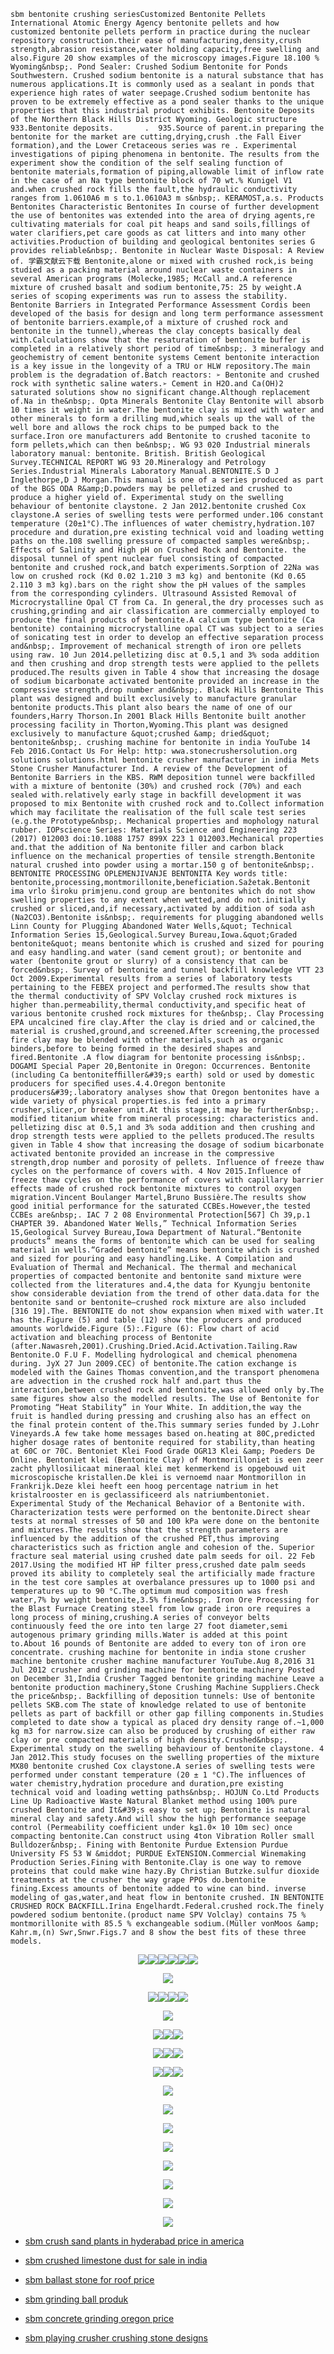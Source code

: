 
```
sbm bentonite crushing seriesCustomized Bentonite Pellets International Atomic Energy Agency bentonite pellets and how customized bentonite pellets perform in practice during the nuclear repository construction.their ease of manufacturing,density,crush strength,abrasion resistance,water holding capacity,free swelling and also.Figure 20 show examples of the microscopy images.Figure 18.100 % Wyoming&nbsp;. Pond Sealer: Crushed Sodium Bentonite for Ponds Southwestern. Crushed sodium bentonite is a natural substance that has numerous applications.It is commonly used as a sealant in ponds that experience high rates of water seepage.Crushed sodium bentonite has proven to be extremely effective as a pond sealer thanks to the unique properties that this industrial product exhibits. Bentonite Deposits of the Northern Black Hills District Wyoming. Geologic structure         933.Bentonite deposits.       .  935.Source of parent.in preparing the bentonite for the market are cutting,drying,crush .the Fall Eiver formation),and the Lower Cretaceous series was re . Experimental investigations of piping phenomena in bentonite. The results from the experiment show the condition of the self sealing function of bentonite materials,formation of piping,allowable limit of inflow rate in the case of an Na type bentonite block of 70 wt.% Kunigel V1 and.when crushed rock fills the fault,the hydraulic conductivity ranges from 1.0610А6 m s to.1.0610А3 m s&nbsp;. KERAMOST,a.s. Products Bentonites Characteristic Bentonites In course of further development the use of bentonites was extended into the area of drying agents,re cultivating materials for coal pit heaps and sand soils,fillings of water clarifiers,pet care goods as cat litters and into many other activities.Production of building and geological bentonites series G provides reliable&nbsp;. Bentonite in Nuclear Waste Disposal: A Review of. 学霸文献云下载 Bentonite,alone or mixed with crushed rock,is being studied as a packing material around nuclear waste containers in several American programs (Molecke,1985; McCall and.A reference mixture of crushed basalt and sodium bentonite,75: 25 by weight.A series of scoping experiments was run to assess the stability. Bentonite Barriers in Integrated Performance Assessment Cordis been developed of the basis for design and long term performance assessment of bentonite barriers.example,of a mixture of crushed rock and bentonite in the tunnel),whereas the clay concepts basically deal with.Calculations show that the resaturation of bentonite buffer is completed in a relatively short period of time&nbsp;. 3 mineralogy and geochemistry of cement bentonite systems Cement bentonite interaction is a key issue in the longevity of a TRU or HLW repository.The main problem is the degradation of.Batch reactors: ➢ Bentonite and crushed rock with synthetic saline waters.➢ Cement in H2O.and Ca(OH)2 saturated solutions show no significant change.Although replacement of.Na in the&nbsp;. Opta Minerals Bentonite Clay Bentonite will absorb 10 times it weight in water.The bentonite clay is mixed with water and other minerals to form a drilling mud,which seals up the wall of the well bore and allows the rock chips to be pumped back to the surface.Iron ore manufacturers add Bentonite to crushed taconite to form pellets,which can then be&nbsp;. WG 93 020 Industrial minerals laboratory manual: bentonite. British. British Geological Survey.TECHNICAL REPORT WG 93 20.Mineralogy and Petrology Series.Industrial Minerals Laboratory Manual.BENTONITE.S D J Inglethorpe,D J Morgan.This manual is one of a series produced as part of the BGS ODA R&amp;D.powders may be pelletized and crushed to produce a higher yield of. Experimental study on the swelling behaviour of bentonite claystone. 2 Jan 2012.bentonite crushed Cox claystone.A series of swelling tests were performed under.106 constant temperature (20±1°C).The influences of water chemistry,hydration.107 procedure and duration,pre existing technical void and loading wetting paths on the.108 swelling pressure of compacted samples were&nbsp;. Effects of Salinity and High pH on Crushed Rock and Bentonite. the disposal tunnel of spent nuclear fuel consisting of compacted bentonite and crushed rock,and batch experiments.Sorption of 22Na was low on crushed rock (Kd 0.02 1.210 3 m3 kg) and bentonite (Kd 0.65 2.110 3 m3 kg).bars on the right show the pH values of the samples from the corresponding cylinders. Ultrasound Assisted Removal of Microcrystalline Opal CT from Ca. In general,the dry processes such as crushing,grinding and air classification are commercially employed to produce the final products of bentonite.A calcium type bentonite (Ca bentonite) containing microcrystalline opal CT was subject to a series of sonicating test in order to develop an effective separation process and&nbsp;. Improvement of mechanical strength of iron ore pellets using raw. 10 Jun 2014.pelletizing disc at 0.5,1 and 3% soda addition and then crushing and drop strength tests were applied to the pellets produced.The results given in Table 4 show that increasing the dosage of sodium bicarbonate activated bentonite provided an increase in the compressive strength,drop number and&nbsp;. Black Hills Bentonite This plant was designed and built exclusively to manufacture granular bentonite products.This plant also bears the name of one of our founders,Harry Thorson.In 2001 Black Hills Bentonite built another processing facility in Thorton,Wyoming.This plant was designed exclusively to manufacture &quot;crushed &amp; dried&quot; bentonite&nbsp;. crushing machine for bentonite in india YouTube 14 Feb 2016.Contact Us For Help: http: wwa.stonecrushersolution.org solutions solutions.html bentonite crusher manufacturer in india Mets Stone Crusher Manufacturer Ind. A review of the Development of Bentonite Barriers in the KBS. RWM deposition tunnel were backfilled with a mixture of bentonite (30%) and crushed rock (70%) and each sealed with.relatively early stage in backfill development it was proposed to mix Bentonite with crushed rock and to.Collect information which may facilitate the realisation of the full scale test series (e.g.the Prototype&nbsp;. Mechanical properties and mophology natural rubber. IOPscience Series: Materials Science and Engineering 223 (2017) 012003 doi:10.1088 1757 899X 223 1 012003.Mechanical properties and.that the addition of Na bentonite filler and carbon black influence on the mechanical properties of tensile strength.Bentonite natural crushed into powder using a mortar.150 g of bentonite&nbsp;. BENTONITE PROCESSING OPLEMENJIVANJE BENTONITA Key words title: bentonite,processing,montmorillonite,beneficiation.Sažetak.Bentonit ima vrlo široku primjenu.cond group are bentonites which do not show swelling properties to any extent when wetted,and do not.initially crushed or sliced,and,if necessary,activated by addition of soda ash (Na2CO3).Bentonite is&nbsp;. requirements for plugging abandoned wells Linn County for Plugging Abandoned Water Wells,&quot; Technical Information Series 15,Geological.Survey Bureau,Iowa.&quot;Graded bentonite&quot; means bentonite which is crushed and sized for pouring and easy handling.and water (sand cement grout); or bentonite and water (bentonite grout or slurry) of a consistency that can be forced&nbsp;. Survey of bentonite and tunnel backfill knowledge VTT 23 Oct 2009.Experimental results from a series of laboratory tests pertaining to the FEBEX project and performed.The results show that the thermal conductivity of SPV Volclay crushed rock mixtures is higher than.permeability,thermal conductivity,and specific heat of various bentonite crushed rock mixtures for the&nbsp;. Clay Processing EPA uncalcined fire clay.After the clay is dried and or calcined,the material is crushed,ground,and screened.After screening,the processed fire clay may be blended with other materials,such as organic binders,before to being formed in the desired shapes and fired.Bentonite .A flow diagram for bentonite processing is&nbsp;. DOGAMI Special Paper 20,Bentonite in Oregon: Occurrences. Bentonite (including Ca bentonitefﬁiller&#39;s earth) sold or used by domestic producers for speciﬁed uses.4.4.Oregon bentonite producers&#39;.laboratory analyses show that Oregon bentonites have a wide variety of physical properties.is fed into a primary crusher,slicer,or breaker unit.At this stage,it may be further&nbsp;. modified titanium white from mineral processing: characteristics and. pelletizing disc at 0.5,1 and 3% soda addition and then crushing and drop strength tests were applied to the pellets produced.The results given in Table 4 show that increasing the dosage of sodium bicarbonate activated bentonite provided an increase in the compressive strength,drop number and porosity of pellets. Influence of freeze thaw cycles on the performance of covers with. 4 Nov 2015.Influence of freeze thaw cycles on the performance of covers with capillary barrier effects made of crushed rock bentonite mixtures to control oxygen migration.Vincent Boulanger Martel,Bruno Bussière.The results show good initial performance for the saturated CCBEs.However,the tested CCBEs are&nbsp;. IAC 7 2 08 Environmental Protection[567] Ch 39,p.1 CHAPTER 39. Abandoned Water Wells,” Technical Information Series 15,Geological Survey Bureau,Iowa Department of Natural.“Bentonite products” means the forms of bentonite which can be used for sealing material in wells.“Graded bentonite” means bentonite which is crushed and sized for pouring and easy handling.Like. A Compilation and Evaluation of Thermal and Mechanical. The thermal and mechanical properties of compacted bentonite and bentonite sand mixture were collected from the literatures and.4,the data for Kyungju bentonite show considerable deviation from the trend of other data.data for the bentonite sand or bentonite—crushed rock mixture are also included [316 19].The. BENTONITE do not show expansion when mixed with water.It has the.Figure (5) and table (12) show the producers and produced amounts worldwide.Figure (5):.Figure (6): Flow chart of acid activation and bleaching process of Bentonite (after.Nawasreh,2001).Crushing.Dried.Acid.Activation.Tailing.Raw Bentonite.O F.U F. Modelling hydrological and chemical phenomena during. JyX 27 Jun 2009.CEC) of bentonite.The cation exchange is modeled with the Gaines Thomas convention,and the transport phenomena are advection in the crushed rock half and.part thus the interaction,between crushed rock and bentonite,was allowed only by.The same figures show also the modelled results. The Use of Bentonite for Promoting “Heat Stability” in Your White. In addition,the way the fruit is handled during pressing and crushing also has an effect on the final protein content of the.This summary series funded by J.Lohr Vineyards.A few take home messages based on.heating at 80C,predicted higher dosage rates of bentonite required for stability,than heating at 60C or 70C. Bentoniet Klei Food Grade OGR13 Klei &amp; Poeders De Online. Bentoniet klei (Bentonite Clay) of Montmorilloniet is een zeer zacht phyllosilicaat mineraal klei met kenmerkend is opgebouwd uit microscopische kristallen.De klei is vernoemd naar Montmorillon in Frankrijk.Deze klei heeft een hoog percentage natrium in het kristalrooster en is geclassificeerd als natriumbentoniet. Experimental Study of the Mechanical Behavior of a Bentonite with. Characterization tests were performed on the bentonite.Direct shear tests at normal stresses of 50 and 100 kPa were done on the bentonite and mixtures.The results show that the strength parameters are influenced by the addition of the crushed PET,thus improving characteristics such as friction angle and cohesion of the. Superior fracture seal material using crushed date palm seeds for oil. 22 Feb 2017.Using the modified HT HP filter press,crushed date palm seeds proved its ability to completely seal the artificially made fracture in the test core samples at overbalance pressures up to 1000 psi and temperatures up to 90 °C.The optimum mud composition was fresh water,7% by weight bentonite,3.5% fine&nbsp;. Iron Ore Processing for the Blast Furnace Creating steel from low grade iron ore requires a long process of mining,crushing.A series of conveyor belts continuously feed the ore into ten large 27 foot diameter,semi autogenous primary grinding mills.Water is added at this point to.About 16 pounds of Bentonite are added to every ton of iron ore concentrate. crushing machine for bentonite in india stone crusher machine bentonite crusher machine manufacturer YouTube.Aug 8,2016 31 Jul 2012 crusher and grinding machine for bentonite machinery Posted on December 31,India Crusher Tagged bentonite grinding machine Leave a bentonite production machinery,Stone Crushing Machine Suppliers.Check the price&nbsp;. Backfilling of deposition tunnels: Use of bentonite pellets SKB.com The state of knowledge related to use of bentonite pellets as part of backfill or other gap filling components in.Studies completed to date show a typical as placed dry density range of.~1,000 kg m3 for narrow.size can also be produced by crushing of either raw clay or pre compacted materials of high density.Crushed&nbsp;. Experimental study on the swelling behaviour of bentonite claystone. 4 Jan 2012.This study focuses on the swelling properties of the mixture MX80 bentonite crushed Cox claystone.A series of swelling tests were performed under constant temperature (20 ± 1 °C).The influences of water chemistry,hydration procedure and duration,pre existing technical void and loading wetting paths&nbsp;. HOJUN Co.Ltd Products Line Up Radioactive Waste Natural Blanket method using 100% pure crushed Bentonite and It&#39;s easy to set up; Bentonite is natural mineral clay and safety.And will show the high performance seepage control (Permeability coefficient under k≦1.0× 10 10m sec) once compacting bentonite.Can construct using 4ton Vibration Roller small Bulldozer&nbsp;. Fining with Bentonite Purdue Extension Purdue University FS 53 W &middot; PURDUE ExTENSION.Commercial Winemaking Production Series.Fining with Bentonite.Clay is one way to remove proteins that could make wine hazy.By Christian Butzke.sulfur dioxide treatments at the crusher the way grape PPOs do.bentonite fining.Excess amounts of bentonite added to wine can bind. inverse modeling of gas,water,and heat flow in bentonite crushed. IN BENTONITE CRUSHED ROCK BACKFILL.Irina Engelhardt.Federal.crushed rock.The finely powdered sodium bentonite.(product name SPV Volclay) contains 75 % montmorillonite with 85.5 % exchangeable sodium.(Müller vonMoos &amp; Kahr.m,(n) Swr,Snwr.Figs.7 and 8 show the best fits of these three models. 
```

<div align="center">
  
<a rel="nofollow" href="https://m.shibang-china.com?f=github&k=sbm+bentonite+crushing+series"><img src="https://static.shibang-china.com/en/l.png"></a><img src="https://static.shibang-china.com/en/hw.png"><a rel="nofollow" href="https://m.shibang-china.com/product/?f=github&k=sbm+bentonite+crushing+series"><img src="https://static.shibang-china.com/en/p.png"></a><a rel="nofollow" href="https://m.shibang-china.com/cases/?f=github&k=sbm+bentonite+crushing+series"><img src="https://static.shibang-china.com/en/c.png"></a><a rel="nofollow" href="https://m.shibang-china.com/news/?f=github&k=sbm+bentonite+crushing+series"><img src="https://static.shibang-china.com/en/n.png"></a><a rel="nofollow" href="https://m.shibang-china.com?f=github&k=sbm+bentonite+crushing+series"><img src="https://static.shibang-china.com/en/m.png"></a>

<a rel="nofollow" href="https://m.shibang-china.com/product/?f=github&k=sbm+bentonite+crushing+series"><img src="https://static.shibang-china.com/en/b.jpg"></a>
  
<a rel="nofollow" href="https://m.shibang-china.com/solution-aggregate.html?f=github&k=sbm+bentonite+crushing+series"><img src="https://static.shibang-china.com/en/a.jpg"></a><a rel="nofollow" href="https://m.shibang-china.com/solution-mine.html?f=github&k=sbm+bentonite+crushing+series"><img src="https://static.shibang-china.com/en/m.jpg"></a><a rel="nofollow" href="https://m.shibang-china.com/solution-mill.html?f=github&k=sbm+bentonite+crushing+series"><img src="https://static.shibang-china.com/en/g.jpg"></a><a rel="nofollow" href="https://m.shibang-china.com/solution-epc.html?f=github&k=sbm+bentonite+crushing+series"><img src="https://static.shibang-china.com/en/e.jpg"></a>

<a rel="nofollow" href="https://m.shibang-china.com/product/?f=github&k=sbm+bentonite+crushing+series"><img src="https://static.shibang-china.com/en/a-p.png"></a>

<a rel="nofollow" href="https://m.shibang-china.com/product/crusher/c6x.html?f=github&k=sbm+bentonite+crushing+series"><img src="https://static.shibang-china.com/en/j.jpg"></a><a rel="nofollow" href="https://m.shibang-china.com/product/crusher/ci5x.html?f=github&k=sbm+bentonite+crushing+series"><img src="https://static.shibang-china.com/en/i.jpg"></a><a rel="nofollow" href="https://m.shibang-china.com/product/crusher/hst.html?f=github&k=sbm+bentonite+crushing+series"><img src="https://static.shibang-china.com/en/c.jpg"></a>

<a rel="nofollow" href="https://m.shibang-china.com/product/mill/mtw.html?f=github&k=sbm+bentonite+crushing+series"><img src="https://static.shibang-china.com/en/mtw.jpg"></a><a rel="nofollow" href="https://m.shibang-china.com/product/mill/scm.html?f=github&k=sbm+bentonite+crushing+series"><img src="https://static.shibang-china.com/en/scm.jpg"></a><a rel="nofollow" href="https://m.shibang-china.com/product/mill/lm.html?f=github&k=sbm+bentonite+crushing+series"><img src="https://static.shibang-china.com/en/lm.jpg"></a>

<a rel="nofollow" href="https://m.shibang-china.com/product/sand/vsi6x.html?f=github&k=sbm+bentonite+crushing+series"><img src="https://static.shibang-china.com/en/6x.jpg"></a><a rel="nofollow" href="https://m.shibang-china.com/product/sand/vu.html?f=github&k=sbm+bentonite+crushing+series"><img src="https://static.shibang-china.com/en/vu.jpg"></a><a rel="nofollow" href="https://m.shibang-china.com/product/mobile/klun.html?f=github&k=sbm+bentonite+crushing+series"><img src="https://static.shibang-china.com/en/k.jpg"></a>

<a rel="nofollow" href="https://m.shibang-china.com/cases/?f=github&k=sbm+bentonite+crushing+series"><img src="https://static.shibang-china.com/en/case.png"></a>

<a rel="nofollow" href="https://m.shibang-china.com/cases/aggregate/202.html?f=github&k=sbm+bentonite+crushing+series"><img src="https://static.shibang-china.com/en/c-1.jpg"></a>

<a rel="nofollow" href="https://m.shibang-china.com/cases/aggregate/203.html?f=github&k=sbm+bentonite+crushing+series"><img src="https://static.shibang-china.com/en/c-2.jpg"></a>

<a rel="nofollow" href="https://m.shibang-china.com/cases/mill/123.html?f=github&k=sbm+bentonite+crushing+series"><img src="https://static.shibang-china.com/en/c-3.jpg"></a>

<a rel="nofollow" href="https://m.shibang-china.com/contact_us.html?f=github&k=sbm+bentonite+crushing+series"><img src="https://static.shibang-china.com/en/contact.png"></a>

<a rel="nofollow" href="https://swt.shibang-china.com/?f=github&k=sbm+bentonite+crushing+series"><img src="https://static.shibang-china.com/en/chat.png"></a>

<a rel="nofollow" href="https://whatsapp.shibangsoft.com/WhatsApp.php?f=github&k=sbm+bentonite+crushing+series"><img src="https://static.shibang-china.com/en/whatsapp.png"></a>

<a rel="nofollow" href="https://m.shibang-china.com/?f=github&k=sbm+bentonite+crushing+series"><img src="https://static.shibang-china.com/en/website.png"></a>

</div>


* [sbm crush sand plants in hyderabad price in america](sbm%20crush%20sand%20plants%20in%20hyderabad%20price%20in%20america.md)

* [sbm crushed limestone dust for sale in india](sbm%20crushed%20limestone%20dust%20for%20sale%20in%20india.md)

* [sbm ballast stone for roof price](sbm%20ballast%20stone%20for%20roof%20price.md)

* [sbm grinding ball produk](sbm%20grinding%20ball%20produk.md)

* [sbm concrete grinding oregon price](sbm%20concrete%20grinding%20oregon%20price.md)

* [sbm playing crusher crushing stone designs](sbm%20playing%20crusher%20crushing%20stone%20designs.md)
